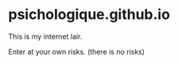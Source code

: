 psichologique.github.io
=======================
This is my internet lair.

Enter at your own risks.
(there is no risks)